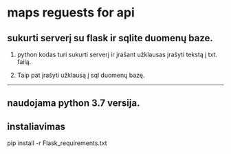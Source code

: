 # maps reguests for api
## sukurti serverį su flask ir sqlite duomenų baze.

1. python kodas turi sukurti serverį ir įrašant užklausas įrašyti tekstą į txt. failą.

2. Taip pat įrašyti užklausą į sql duomenų bazę.

*********
## naudojama python 3.7 versija.

## instaliavimas
pip install -r Flask_requirements.txt
